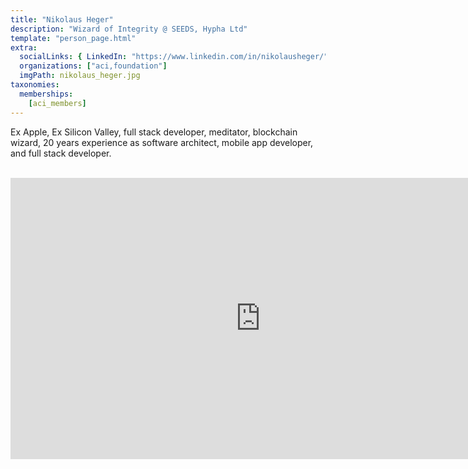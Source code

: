 ```yaml
---
title: "Nikolaus Heger"
description: "Wizard of Integrity @ SEEDS, Hypha Ltd"
template: "person_page.html"
extra:
  socialLinks: { LinkedIn: "https://www.linkedin.com/in/nikolausheger/"}
  organizations: ["aci,foundation"]
  imgPath: nikolaus_heger.jpg
taxonomies:
  memberships:
    [aci_members]
---
```


Ex Apple, Ex Silicon Valley, full stack developer, meditator, blockchain wizard, 20 years experience as software architect, mobile app developer, and full stack developer.



<BR>
<div class="aspect-w-16 aspect-h-9">
<iframe src="https://player.vimeo.com/video/412277211" width="800" height="450" frameborder="0" allow="autoplay; fullscreen" allowfullscreen></iframe>
</div>
<BR>
